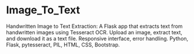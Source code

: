 # Image_To_Text
Handwritten Image to Text Extraction: A Flask app that extracts text from handwritten images using Tesseract OCR. Upload an image, extract text, and download it as a text file. Responsive interface, error handling. Python, Flask, pytesseract, PIL, HTML, CSS, Bootstrap.
